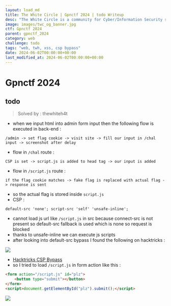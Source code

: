 ```yaml
---
layout: load_md
title: The White Circle | Gpnctf 2024 | todo Writeup
desc: "The White Circle is a community for Cyber/Information Security students, enthusiasts and professionals. You can discuss anything related to Security, share your knowledge with others, get help when you need it and proceed further in your journey with amazing people from all over the world."
image: images/twc_og_banner.jpg
ctf: Gpnctf 2024
parent: gpnctf_2024
category: web
challenge: todo
tags: "web, twh, xss, csp bypass"
date: 2024-06-02T00:00:00+00:00
last_modified_at: 2024-06-02T00:00:00+00:00
---
```


<h1 class="heading card-title white-text">Gpnctf 2024</h1>


## todo
> Solved by : thewhiteh4t


- when we input html into admin form input then the following flow is executed in back-end :

```
/admin -> set flag cookie -> visit site -> fill our input in /chal input -> screenshot after delay
```

- flow in `/chal` route :

```
CSP is set -> script.js is added to head tag -> our input is added
```

- flow in `/script.js` route :

```
if the flag cookie matches -> fake flag is replaced with actual flag -> response is sent
```

- so the actual flag is stored inside `script.js`
- CSP :

```
default-src 'none'; script-src 'self' 'unsafe-inline';
```

- cannot load js url like `/script.js` in src because connect-src is not present so default-src fallback is used which is none so request is blocked
- thanks to unsafe-inline we can execute js scripts
- after looking into default-src bypass I found the following on hacktricks :


![](https://i.imgur.com/J1hLfFK.png)

- [Hacktricks CSP Bypass](https://book.hacktricks.xyz/pentesting-web/content-security-policy-csp-bypass)
- so I tried to load `/script.js` in form action like this :

```html
<form action="/script.js" id="plz">
    <button type="submit"></button>
</form>
<script>document.getElementById("plz").submit();</script>
```

![](https://i.imgur.com/uQD36xS.png)


